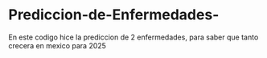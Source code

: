 ﻿# Prediccion-de-Enfermedades-

En este codigo hice la prediccion de 2 enfermedades, para saber que tanto crecera en mexico para 2025
